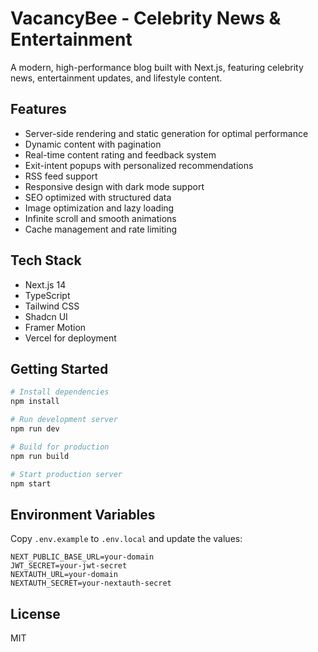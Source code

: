 # VacancyBee - Celebrity News & Entertainment

A modern, high-performance blog built with Next.js, featuring celebrity news, entertainment updates, and lifestyle content.

## Features

- Server-side rendering and static generation for optimal performance
- Dynamic content with pagination
- Real-time content rating and feedback system
- Exit-intent popups with personalized recommendations
- RSS feed support
- Responsive design with dark mode support
- SEO optimized with structured data
- Image optimization and lazy loading
- Infinite scroll and smooth animations
- Cache management and rate limiting

## Tech Stack

- Next.js 14
- TypeScript
- Tailwind CSS
- Shadcn UI
- Framer Motion
- Vercel for deployment

## Getting Started

```bash
# Install dependencies
npm install

# Run development server
npm run dev

# Build for production
npm run build

# Start production server
npm start
```

## Environment Variables

Copy `.env.example` to `.env.local` and update the values:

```env
NEXT_PUBLIC_BASE_URL=your-domain
JWT_SECRET=your-jwt-secret
NEXTAUTH_URL=your-domain
NEXTAUTH_SECRET=your-nextauth-secret
```

## License

MIT